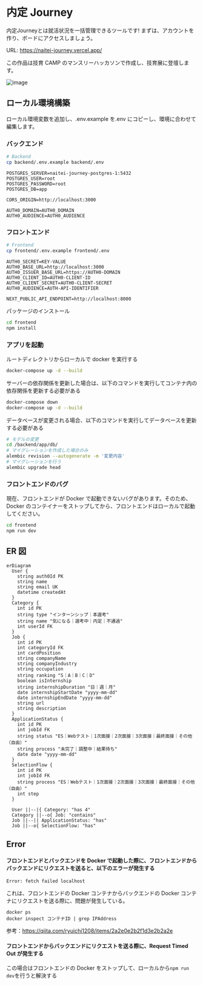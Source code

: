# 内定 Journey

内定Journeyとは就活状況を一括管理できるツールです! まずは、アカウントを作り、ボードにアクセスしましょう。

URL: https://naitei-journey.vercel.app/

この作品は技育 CAMP のマンスリーハッカソンで作成し、技育展に登壇します。

![image](https://github.com/chanon-mike/naitei-journey/assets/27944646/288c3564-905e-47af-acb1-885e9ae79890)

## ローカル環境構築

ローカル環境変数を追加し、.env.example を.env にコピーし、環境に合わせて編集します。

### バックエンド

```bash
# Backend
cp backend/.env.example backend/.env
```

```
POSTGRES_SERVER=naitei-journey-postgres-1:5432
POSTGRES_USER=root
POSTGRES_PASSWORD=root
POSTGRES_DB=app

CORS_ORIGIN=http://localhost:3000

AUTH0_DOMAIN=AUTH0_DOMAIN
AUTH0_AUDIENCE=AUTH0_AUDIENCE
```

### フロントエンド

```bash
# Frontend
cp frontend/.env.example frontend/.env
```

```
AUTH0_SECRET=KEY-VALUE
AUTH0_BASE_URL=http://localhost:3000
AUTH0_ISSUER_BASE_URL=https://AUTH0-DOMAIN
AUTH0_CLIENT_ID=AUTH0-CLIENT-ID
AUTH0_CLIENT_SECRET=AUTH0-CLIENT-SECRET
AUTH0_AUDIENCE=AUTH-API-IDENTIFIER

NEXT_PUBLIC_API_ENDPOINT=http://localhost:8000
```

パッケージのインストール

```bash
cd frontend
npm install
```

### アプリを起動

ルートディレクトリからローカルで docker を実行する

```bash
docker-compose up -d --build
```

サーバーの依存関係を更新した場合は、以下のコマンドを実行してコンテナ内の依存関係を更新する必要がある

```bash
docker-compose down
docker-compose up -d --build
```

データベースが変更される場合、以下のコマンドを実行してデータベースを更新する必要がある

```bash
# モデルの変更
cd /backend/app/db/
# マイグレーションを作成した場合のみ
alembic revision --autogenerate -m '変更内容'
# マイグレーションを行う
alembic upgrade head
```

### フロントエンドのバグ

現在、フロントエンドが Docker で起動できないバグがあります。そのため、Docker のコンテイナーをストップしてから、フロントエンドはローカルで起動してください。

```bash
cd frontend
npm run dev
```

## ER 図

```mermaid
erDiagram
  User {
    string auth0Id PK
    string name
    string email UK
    datetime createdAt
  }
  Category {
    int id PK
    string type "インターンシップ｜本選考"
    string name "気になる｜選考中｜内定｜不通過"
    int userId FK
  }
  Job {
    int id PK
    int categoryId FK
    int cardPosition
    string companyName
    string companyIndustry
    string occupation
    string ranking "S｜A｜B｜C｜D"
    boolean isInternship
    string internshipDuration "日｜週｜月"
    date internshipStartDate "yyyy-mm-dd"
    date internshipEndDate "yyyy-mm-dd"
    string url
    string description
  }
  ApplicationStatus {
    int id PK
    int jobId FK
    string status "ES｜Webテスト｜1次面接｜2次面接｜3次面接｜最終面接｜その他（自由）"
    string process "未完了｜調整中｜結果待ち"
    date date "yyyy-mm-dd"
  }
  SelectionFlow {
    int id PK
    int jobId FK
    string process "ES｜Webテスト｜1次面接｜2次面接｜3次面接｜最終面接｜その他（自由）"
    int step
  }

  User ||--|{ Category: "has 4"
  Category ||--o{ Job: "contains"
  Job ||--|| ApplicationStatus: "has"
  Job ||--o{ SelectionFlow: "has"
```

## Error

#### フロントエンドとバックエンドを Docker で起動した際に、フロントエンドからバックエンドにリクエストを送ると、以下のエラーが発生する

```
Error: fetch failed localhost
```

これは、フロントエンドの Docker コンテナからバックエンドの Docker コンテナにリクエストを送る際に、問題が発生している。

```
docker ps
docker inspect コンテナID | grep IPAddress
```

参考：https://qiita.com/ryuichi1208/items/2a2e0e2b2f1d3e2b2a2e

#### フロントエンドからバックエンドにリクエストを送る際に、Request Timed Out が発生する

この場合はフロントエンドの Docker をストップして、ローカルから`npm run dev`を行うと解決する
